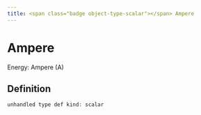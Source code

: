 ```yaml
---
title: <span class="badge object-type-scalar"></span> Ampere
---
```

# <span class="badge object-type-scalar"></span> Ampere

Energy: Ampere (A)

## Definition

```php
unhandled type def kind: scalar
```
